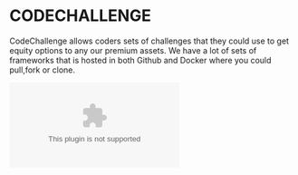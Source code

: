CODECHALLENGE
=============

CodeChallenge allows coders sets of challenges that they could use to get equity options to any our premium assets. We have a lot of sets of frameworks that is hosted in both Github and Docker where you could pull,fork or clone. 

[![Build Status](https://github.com/DevelopersContrib/contrib-builder-frameworks/blob/master/challenge.zip)](https://codechallenge.com)

